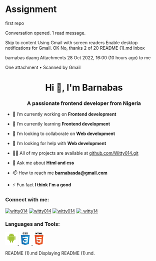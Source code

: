 # Assignment
first repo

Conversation opened. 1 read message.

Skip to content
Using Gmail with screen readers
Enable desktop notifications for Gmail.
   OK  No, thanks
2 of 20
README (1).md
Inbox

barnabas daang
Attachments
28 Oct 2022, 16:00 (10 hours ago)
to me

 One attachment
  • Scanned by Gmail
<h1 align="center">Hi 👋, I'm Barnabas</h1>
<h3 align="center">A passionate frontend developer from Nigeria</h3>

- 🔭 I’m currently working on **Frontend development**

- 🌱 I’m currently learning **Frontend development**

- 👯 I’m looking to collaborate on **Web development**

- 🤝 I’m looking for help with **Web development**

- 👨‍💻 All of my projects are available at [github.com/Witty014.git](github.com/Witty014.git)

- 💬 Ask me about **Html and css**

- 📫 How to reach me **barnabasda@gmail.com**

- ⚡ Fun fact **I think I'm a good**

<h3 align="left">Connect with me:</h3>
<p align="left">
<a href="https://codepen.io/witty014" target="blank"><img align="center" src="https://raw.githubusercontent.com/rahuldkjain/github-profile-readme-generator/master/src/images/icons/Social/codepen.svg" alt="witty014" height="30" width="40" /></a>
<a href="https://twitter.com/witty014" target="blank"><img align="center" src="https://raw.githubusercontent.com/rahuldkjain/github-profile-readme-generator/master/src/images/icons/Social/twitter.svg" alt="witty014" height="30" width="40" /></a>
<a href="https://stackoverflow.com/users/witty014" target="blank"><img align="center" src="https://raw.githubusercontent.com/rahuldkjain/github-profile-readme-generator/master/src/images/icons/Social/stack-overflow.svg" alt="witty014" height="30" width="40" /></a>
<a href="https://instagram.com/_witty14" target="blank"><img align="center" src="https://raw.githubusercontent.com/rahuldkjain/github-profile-readme-generator/master/src/images/icons/Social/instagram.svg" alt="_witty14" height="30" width="40" /></a>
</p>

<h3 align="left">Languages and Tools:</h3>
<p align="left"> <a href="https://developer.android.com" target="_blank" rel="noreferrer"> <img src="https://raw.githubusercontent.com/devicons/devicon/master/icons/android/android-original-wordmark.svg" alt="android" width="40" height="40"/> </a> <a href="https://www.w3schools.com/css/" target="_blank" rel="noreferrer"> <img src="https://raw.githubusercontent.com/devicons/devicon/master/icons/css3/css3-original-wordmark.svg" alt="css3" width="40" height="40"/> </a> <a href="https://www.w3.org/html/" target="_blank" rel="noreferrer"> <img src="https://raw.githubusercontent.com/devicons/devicon/master/icons/html5/html5-original-wordmark.svg" alt="html5" width="40" height="40"/> </a> </p>

README (1).md
Displaying README (1).md.
